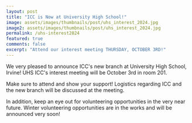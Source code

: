 ```yaml
---
layout: post
title: "ICC is Now at University High School!"
image: assets/images/thumbnails/post/uhs_interest_2024.jpg
image2: assets/images/thumbnails/post/uhs_interest_2024.jpg
permalink: /uhs-interest2024
featured: true
comments: false
excerpt: "Attend our interest meeting THURSDAY, OCTOBER 3RD!"
---
```


We very pleased to announce ICC's new branch at University High School, Irvine! UHS ICC's interest meeting will be October 3rd in room 201.

Make sure to attend and show your support! Logistics regarding ICC and the new branch will be discussed at the meeting.

In addition, keep an eye out for volunteering opportunities in the very near future. Winter volunteering opportunities are in the works and will be announced very soon!
